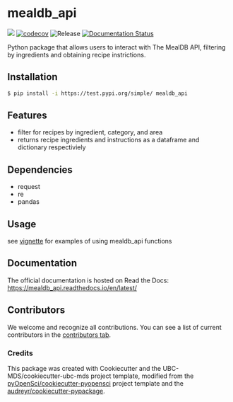 # mealdb_api 

![](https://github.com/ChoLaamY/mealdb_api/workflows/build/badge.svg) [![codecov](https://codecov.io/gh/ChoLaamY/mealdb_api/branch/main/graph/badge.svg)](https://codecov.io/gh/ChoLaamY/mealdb_api) ![Release](https://github.com/ChoLaamY/mealdb_api/workflows/Release/badge.svg) [![Documentation Status](https://readthedocs.org/projects/mealdb_api/badge/?version=latest)](https://mealdb_api.readthedocs.io/en/latest/?badge=latest)

Python package that allows users to interact with The MealDB API, filtering by ingredients and obtaining recipe instrictions.

## Installation

```bash
$ pip install -i https://test.pypi.org/simple/ mealdb_api
```

## Features

* filter for recipes by ingredient, category, and area
* returns recipe ingredients and instructions as a dataframe and dictionary respectiviely

## Dependencies

* request
* re
* pandas

## Usage

see [vignette](vignettes/how_to_mealdb_api.ipynb) for examples of using mealdb_api functions


## Documentation

The official documentation is hosted on Read the Docs: https://mealdb_api.readthedocs.io/en/latest/

## Contributors

We welcome and recognize all contributions. You can see a list of current contributors in the [contributors tab](https://github.com/ChoLaamY/mealdb_api/graphs/contributors).

### Credits

This package was created with Cookiecutter and the UBC-MDS/cookiecutter-ubc-mds project template, modified from the [pyOpenSci/cookiecutter-pyopensci](https://github.com/pyOpenSci/cookiecutter-pyopensci) project template and the [audreyr/cookiecutter-pypackage](https://github.com/audreyr/cookiecutter-pypackage).

